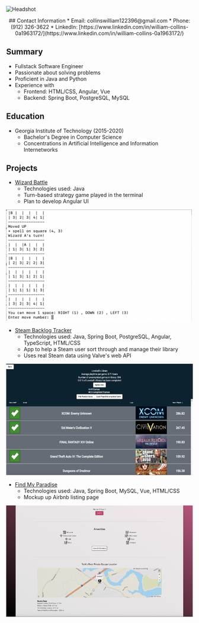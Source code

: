 <link rel="stylesheet" type="text/css" media="all" href="./style.css" />

![Headshot](https://intranet1.wpengine.com/wp-content/uploads/2021/01/William-Collins-Headshot.png)

<div style="text-align: center;">
	## Contact Information
	* Email: collinswilliam122396@gmail.com
	* Phone: (912) 326-3622
	* LinkedIn: [https://www.linkedin.com/in/william-collins-0a1963172/](https://www.linkedin.com/in/william-collins-0a1963172/)
</div>

## Summary
* Fullstack Software Engineer
* Passionate about solving problems
* Proficient in Java and Python
* Experience with
	* Frontend: HTML/CSS, Angular, Vue
	* Backend: Spring Boot, PostgreSQL, MySQL

## Education
* Georgia Institute of Technology (2015-2020)
	* Bachelor's Degree in Computer Science
	* Concentrations in Artificial Intelligence and Information Internetworks

## Projects
* [Wizard Battle](https://github.com/wcollins37/WizardBattle)
	* Technologies used: Java
	* Turn-based strategy game played in the terminal
	* Plan to develop Angular UI

<img src="Assets/wizard.png" height="300px">

* [Steam Backlog Tracker](https://github.com/wcollins37/steam-backlog-tracker)
	* Technologies used: Java, Spring Boot, PostgreSQL, Angular, TypeScript, HTML/CSS
	* App to help a Steam user sort through and manage their library
	* Uses real Steam data using Valve's web API

<img src="Assets/backlog.png" height="300px">

* [Find My Paradise](https://github.com/Smelser-Squad/FindMyParadise)
	* Technologies used: Java, Spring Boot, MySQL, Vue, HTML/CSS
	* Mockup up Airbnb listing page

<img src="Assets/paradise.png" height="300px">

